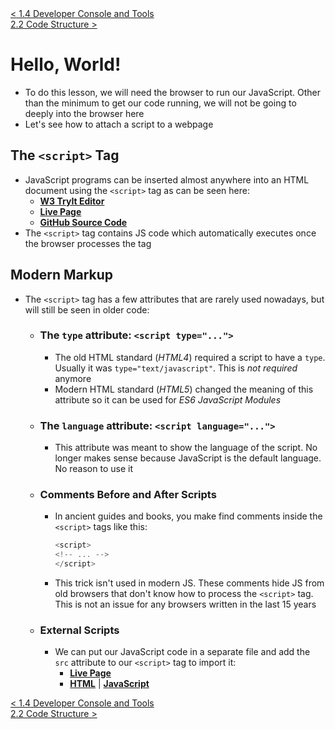 <div>
    <a href="../chapter-1/1.4-developer-console.md">< 1.4 Developer Console and Tools</a>
</div>
<div>
    <a href="./2.2-code-structure.md"> 2.2 Code Structure ></a>
</div>

# Hello, World!

- To do this lesson, we will need the browser to run our JavaScript. Other than the minimum to get our code running, we will not be going to deeply into the browser here
- Let's see how to attach a script to a webpage

## **The `<script>` Tag**

- JavaScript programs can be inserted almost anywhere into an HTML document using the `<script>` tag as can be seen here:
  - <a href="https://www.w3schools.com/code/tryit.asp?filename=GQ8IX4MAKYSC">**W3 TryIt Editor**</a>
  - <a href="https://mjshuff23.github.io/javascript.info/2.1-hello-world.html">**Live Page**</a>
  - <a href="./2.1-hello-world.html">**GitHub Source Code**</a>
- The `<script>` tag contains JS code which automatically executes once the browser processes the tag

## **Modern Markup**

- The `<script>` tag has a few attributes that are rarely used nowadays, but will still be seen in older code:
  - ### **The `type` attribute: `<script type="...">`**
    - The old HTML standard (_HTML4_) required a script to have a `type`. Usually it was `type="text/javascript"`. This is _not required_ anymore
    - Modern HTML standard (_HTML5_) changed the meaning of this attribute so it can be used for _ES6 JavaScript Modules_
  - ### **The `language` attribute: `<script language="...">`**
    - This attribute was meant to show the language of the script. No longer makes sense because JavaScript is the default language. No reason to use it
  - ### **Comments Before and After Scripts**
    - In ancient guides and books, you make find comments inside the `<script>` tags like this:
      ```javascript
      <script>
      <!-- ... -->
      </script>
      ```
    - This trick isn't used in modern JS. These comments hide JS from old browsers that don't know how to process the `<script>` tag. This is not an issue for any browsers written in the last 15 years
  - ### **External Scripts**
    - We can put our JavaScript code in a separate file and add the `src` attribute to our `<script>` tag to import it:
      - <a href="https://mjshuff23.github.io/javascript.info/2.1-hello-world-02.html">**Live Page**</a>
      - <a href="./2.1-hello-world-02.html">**HTML**</a> | <a href="../2.1-hello-world-02.js">**JavaScript**</a>

<div>
    <a href="../chapter-1/1.4-developer-console.md">< 1.4 Developer Console and Tools</a>
</div>
<div>
    <a href="./2.2-code-structure.md"> 2.2 Code Structure ></a>
</div>
